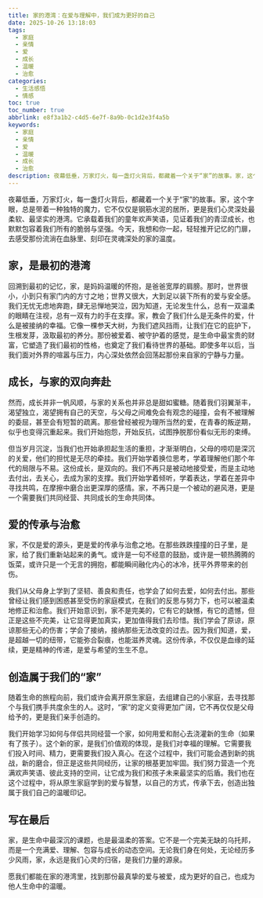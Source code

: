 ```yaml
---
title: 家的港湾：在爱与理解中，我们成为更好的自己
date: 2025-10-26 13:18:03
tags:
  - 家庭
  - 亲情
  - 爱
  - 成长
  - 温暖
  - 治愈
categories:
  - 生活感悟
  - 情感
toc: true
toc_number: true
abbrlink: e8f3a1b2-c4d5-6e7f-8a9b-0c1d2e3f4a5b
keywords:
  - 家庭
  - 亲情
  - 爱
  - 温暖
  - 成长
  - 治愈
description: 夜幕低垂，万家灯火，每一盏灯火背后，都藏着一个关于“家”的故事。家，这个字眼，总是带着一种独特的魔力，它不仅仅是钢筋水泥的居所，更是我们心灵深处最柔软、最坚实的港湾。它承载着我们的童年欢声笑语，见证着我们的青涩成长，也默默包容着我们所有的脆弱与坚强。今天，我想和你一起，轻轻推开记忆的门扉，去感受那份流淌在血脉里、刻印在灵魂深处的家的温度。
---
```


夜幕低垂，万家灯火，每一盏灯火背后，都藏着一个关于“家”的故事。家，这个字眼，总是带着一种独特的魔力，它不仅仅是钢筋水泥的居所，更是我们心灵深处最柔软、最坚实的港湾。它承载着我们的童年欢声笑语，见证着我们的青涩成长，也默默包容着我们所有的脆弱与坚强。今天，我想和你一起，轻轻推开记忆的门扉，去感受那份流淌在血脉里、刻印在灵魂深处的家的温度。

## 家，是最初的港湾

回溯到最初的记忆，家，是妈妈温暖的怀抱，是爸爸宽厚的肩膀。那时，世界很小，小到只有家门内的方寸之地；世界又很大，大到足以装下所有的爱与安全感。我们无忧无虑地奔跑，肆无忌惮地哭泣，因为知道，无论发生什么，总有一双温柔的眼睛在注视，总有一双有力的手在支撑。家，教会了我们什么是无条件的爱，什么是被接纳的幸福。它像一棵参天大树，为我们遮风挡雨，让我们在它的庇护下，生根发芽，汲取最初的养分。那份被爱着、被守护着的感觉，是生命中最宝贵的财富，它塑造了我们最初的性格，也奠定了我们看待世界的基础。即使多年以后，当我们面对外界的喧嚣与压力，内心深处依然会回荡起那份来自家的宁静与力量。

## 成长，与家的双向奔赴

然而，成长并非一帆风顺，与家的关系也并非总是甜如蜜糖。随着我们羽翼渐丰，渴望独立，渴望拥有自己的天空，与父母之间难免会有观念的碰撞，会有不被理解的委屈，甚至会有短暂的疏离。那些曾经被视为理所当然的爱，在青春的叛逆期，似乎也变得沉重起来。我们开始抱怨，开始反抗，试图挣脱那份看似无形的束缚。

但当岁月沉淀，当我们也开始承担起生活的重担，才渐渐明白，父母的唠叨是深沉的关爱，他们的担忧是无尽的牵挂。我们开始学着换位思考，学着理解他们那个年代的局限与不易。这份成长，是双向的。我们不再只是被动地接受爱，而是主动地去付出，去关心，去成为家的支撑。我们开始学着倾听，学着表达，学着在差异中寻找共鸣，在摩擦中磨合出更深厚的感情。家，不再只是一个被动的避风港，更是一个需要我们共同经营、共同成长的生命共同体。

## 爱的传承与治愈

家，不仅是爱的源头，更是爱的传承与治愈之地。在那些跌跌撞撞的日子里，是家，给了我们重新站起来的勇气。或许是一句不经意的鼓励，或许是一顿热腾腾的饭菜，或许只是一个无言的拥抱，都能瞬间融化内心的冰冷，抚平外界带来的创伤。

我们从父母身上学到了坚韧、善良和责任，也学会了如何去爱，如何去付出。那些曾经让我们感到困惑甚至受伤的家庭模式，在我们的反思与努力下，也可以被温柔地修正和治愈。我们开始意识到，家不是完美的，它有它的缺憾，有它的遗憾，但正是这些不完美，让它显得更加真实，更加值得我们去珍惜。我们学会了原谅，原谅那些无心的伤害；学会了接纳，接纳那些无法改变的过去。因为我们知道，爱，是超越一切的纽带，它能弥合裂痕，也能滋养灵魂。这份传承，不仅仅是血缘的延续，更是精神的传递，是爱与希望的生生不息。

## 创造属于我们的“家”

随着生命的旅程向前，我们或许会离开原生家庭，去组建自己的小家庭，去寻找那个与我们携手共度余生的人。这时，“家”的定义变得更加广阔，它不再仅仅是父母给予的，更是我们亲手创造的。

我们开始学习如何与伴侣共同经营一个家，如何用爱和耐心去浇灌新的生命（如果有了孩子）。这个新的家，是我们价值观的体现，是我们对幸福的理解。它需要我们投入时间、精力，更需要我们投入真心。在这个过程中，我们可能会遇到新的挑战，新的磨合，但正是这些共同经历，让家的根基更加牢固。我们努力营造一个充满欢声笑语、彼此支持的空间，让它成为我们和孩子未来最坚实的后盾。我们也在这个过程中，将从原生家庭学到的爱与智慧，以自己的方式，传承下去，创造出独属于我们自己的温暖印记。

## 写在最后

家，是生命中最深沉的课题，也是最温柔的答案。它不是一个完美无缺的乌托邦，而是一个充满爱、理解、包容与成长的动态空间。无论我们身在何处，无论经历多少风雨，家，永远是我们心灵的归宿，是我们力量的源泉。

愿我们都能在家的港湾里，找到那份最真挚的爱与被爱，成为更好的自己，也成为他人生命中的温暖。
